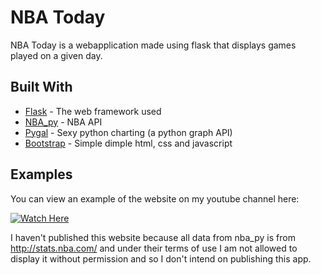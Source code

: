 # NBA Today

NBA Today is a webapplication made using flask that displays games played on a given day.

## Built With

* [Flask](http://flask.pocoo.org/) - The web framework used
* [NBA_py](https://github.com/seemethere/nba_py) - NBA API
* [Pygal](http://pygal.org/en/stable/index.html) - Sexy python charting (a python graph API)
* [Bootstrap](https://getbootstrap.com/) - Simple dimple html, css and javascript

## Examples

You can view an example of the website on my youtube channel here:

[![Watch Here](https://img.youtube.com/vi/LAAnXt6Tz-w/2.jpg)](https://www.youtube.com/watch?v=LAAnXt6Tz-w)

I haven't published this website because all data from nba_py is from http://stats.nba.com/ and under their terms of use I am not allowed to display it without permission and so I don't intend on publishing this app.
